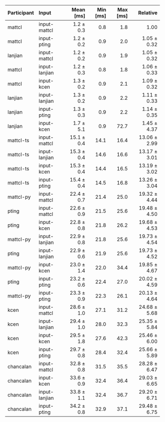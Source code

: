| Participant | Input | Mean [ms] | Min [ms] | Max [ms] | Relative |
|:---|:---|---:|---:|---:|---:|
| mattcl | input-mattcl | 1.2 ± 0.3 | 0.8 | 1.8 | 1.00 |
| mattcl | input-pting | 1.2 ± 0.2 | 0.9 | 2.0 | 1.05 ± 0.32 |
| lanjian | input-mattcl | 1.2 ± 0.2 | 0.9 | 1.9 | 1.05 ± 0.32 |
| mattcl | input-lanjian | 1.2 ± 0.3 | 0.8 | 1.8 | 1.06 ± 0.33 |
| mattcl | input-kcen | 1.3 ± 0.2 | 0.9 | 2.1 | 1.09 ± 0.32 |
| lanjian | input-lanjian | 1.3 ± 0.2 | 0.9 | 2.2 | 1.11 ± 0.33 |
| lanjian | input-pting | 1.3 ± 0.3 | 0.9 | 2.2 | 1.14 ± 0.35 |
| lanjian | input-kcen | 1.7 ± 5.1 | 0.9 | 72.7 | 1.45 ± 4.37 |
| mattcl-ts | input-mattcl | 15.1 ± 0.4 | 14.1 | 16.4 | 13.06 ± 2.99 |
| mattcl-ts | input-lanjian | 15.3 ± 0.4 | 14.6 | 16.6 | 13.17 ± 3.01 |
| mattcl-ts | input-kcen | 15.3 ± 0.4 | 14.4 | 16.5 | 13.19 ± 3.02 |
| mattcl-ts | input-pting | 15.4 ± 0.4 | 14.5 | 16.8 | 13.26 ± 3.04 |
| mattcl-py | input-mattcl | 22.4 ± 0.7 | 21.4 | 25.0 | 19.32 ± 4.44 |
| pting | input-mattcl | 22.6 ± 0.9 | 21.5 | 25.6 | 19.48 ± 4.50 |
| pting | input-kcen | 22.8 ± 0.8 | 21.8 | 26.2 | 19.68 ± 4.53 |
| mattcl-py | input-lanjian | 22.9 ± 0.8 | 21.8 | 25.6 | 19.73 ± 4.54 |
| pting | input-lanjian | 22.9 ± 0.6 | 21.9 | 25.6 | 19.73 ± 4.52 |
| mattcl-py | input-kcen | 23.0 ± 1.4 | 22.0 | 34.4 | 19.85 ± 4.67 |
| pting | input-pting | 23.2 ± 0.6 | 22.4 | 27.0 | 20.02 ± 4.59 |
| mattcl-py | input-pting | 23.3 ± 0.9 | 22.3 | 26.1 | 20.13 ± 4.64 |
| kcen | input-mattcl | 28.6 ± 1.0 | 27.1 | 31.2 | 24.68 ± 5.68 |
| kcen | input-lanjian | 29.4 ± 1.0 | 28.0 | 32.3 | 25.35 ± 5.84 |
| kcen | input-kcen | 29.5 ± 1.8 | 27.6 | 42.3 | 25.46 ± 6.00 |
| kcen | input-pting | 29.7 ± 0.8 | 28.4 | 32.4 | 25.66 ± 5.89 |
| chancalan | input-mattcl | 32.8 ± 0.8 | 31.5 | 35.5 | 28.28 ± 6.47 |
| chancalan | input-kcen | 33.6 ± 0.9 | 32.4 | 36.4 | 29.03 ± 6.65 |
| chancalan | input-lanjian | 33.8 ± 1.1 | 32.4 | 36.7 | 29.20 ± 6.71 |
| chancalan | input-pting | 34.2 ± 0.8 | 32.9 | 37.1 | 29.48 ± 6.75 |
